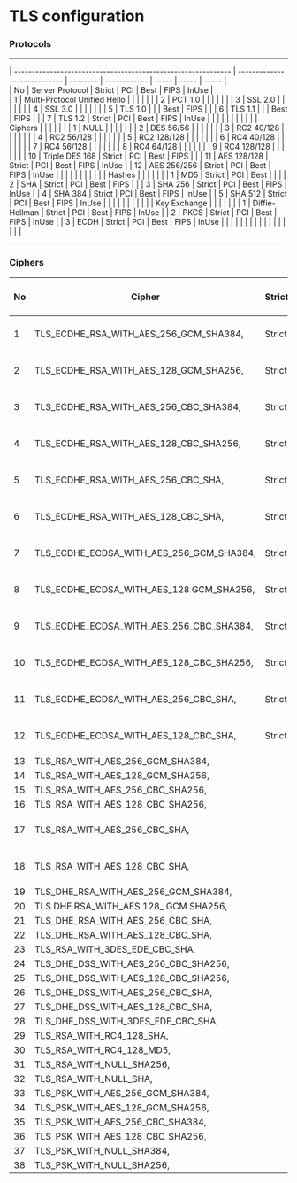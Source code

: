 # TLS configuration 
### Protocols 
***
| ------------------------------------------------------------- | ---------------------------- | -------- | ------------ | ----- | ----- | ----- |      
| No                                                            | Server Protocol              |  Strict  | PCI          |  Best |  FIPS | InUse |      
| 1                                                             | Multi-Protocol Unified Hello |          |              |       |       |       |
| 2                                                             | PCT 1.0                      |          |              |       |       |       |
| 3                                                             | SSL 2.0                      |          |              |       |       |       |
| 4                                                             | SSL 3.0                      |          |              |       |       |       |
| 5                                                             | TLS 1.0                      |          |              |  Best |  FIPS |       |
| 6                                                             | TLS 1.1                      |          |              |  Best |  FIPS |       |
| 7                                                             | TLS 1.2                      |  Strict  | PCI          |  Best |  FIPS | InUse |
|                                                               |                              |          |              |       |       |       |
|                                                               | Ciphers                      |          |              |       |       |       |
| 1                                                             | NULL                         |          |              |       |       |       |
| 2                                                             | DES 56/56                    |          |              |       |       |       |
| 3                                                             | RC2 40/128                   |          |              |       |       |       |
| 4                                                             | RC2 56/128                   |          |              |       |       |       |
| 5                                                             | RC2 128/128                  |          |              |       |       |       |
| 6                                                             | RC4 40/128                   |          |              |       |       |       |
| 7                                                             | RC4 56/128                   |          |              |       |       |       |
| 8                                                             | RC4 64/128                   |          |              |       |       |       |
| 9                                                             | RC4 128/128                  |          |              |       |       |       |
| 10                                                            | Triple DES 168               |  Strict  | PCI          |  Best |  FIPS |       |
| 11                                                            | AES 128/128                  |  Strict  | PCI          |  Best |  FIPS | InUse |
| 12                                                            | AES 256/256                  |  Strict  | PCI          |  Best |  FIPS | InUse |
|                                                               |                              |          |              |       |       |       |
|                                                               | Hashes                       |          |              |       |       |       |
| 1                                                             | MD5                          |  Strict  | PCI          |  Best |       |       |
| 2                                                             | SHA                          |  Strict  | PCI          |  Best |  FIPS |       |
| 3                                                             | SHA 256                      |  Strict  | PCI          |  Best |  FIPS | InUse |
| 4                                                             | SHA 384                      |  Strict  | PCI          |  Best |  FIPS | InUse |
| 5                                                             | SHA 512                      |  Strict  | PCI          |  Best |  FIPS | InUse |
|                                                               |                              |          |              |       |       |       |
|                                                               | Key Exchange                 |          |              |       |       |       |
| 1                                                             | Diffie-Hellman               |  Strict  | PCI          |  Best |  FIPS | InUse |
| 2                                                             | PKCS                         |  Strict  | PCI          |  Best |  FIPS | InUse |
| 3                                                             | ECDH                         |  Strict  | PCI          |  Best |  FIPS | InUse |
|                                                               |                              |          |              |       |       |       |
|                                                               |                              |          |              |       |       |       |

***
### Ciphers

| No | Cipher | Strict | PCI | Best | FIPS | TLS 1.2 InUse |
| -- | ----------------------------------------------- | ------- | --- | ----- | ----- | ----------------- |
| 1  | TLS\_ECDHE\_RSA\_WITH\_AES\_256\_GCM\_SHA384,   |  Strict | PCI |  Best |  FIPS | TLS 1.2 InUse     |
| 2  | TLS\_ECDHE\_RSA\_WITH\_AES\_128\_GCM\_SHA256,   |  Strict | PCI |  Best |  FIPS | TLS 1.2 InUse     |
| 3  | TLS\_ECDHE\_RSA\_WITH\_AES\_256\_CBC\_SHA384,   |  Strict | PCI |  Best |  FIPS | TLS 1.2 InUse     |
| 4  | TLS\_ECDHE\_RSA\_WITH\_AES\_128\_CBC\_SHA256,   |  Strict | PCI |  Best |  FIPS | TLS 1.2 InUse     |
| 5  | TLS\_ECDHE\_RSA\_WITH\_AES\_256\_CBC\_SHA,      |  Strict | PCI |  Best |  FIPS | TLS 1.2 InUse     |
| 6  | TLS\_ECDHE\_RSA\_WITH\_AES\_128\_CBC\_SHA,      |  Strict | PCI |  Best |  FIPS | TLS 1.2 InUse     |
| 7  | TLS\_ECDHE\_ECDSA\_WITH\_AES\_256\_GCM\_SHA384, |  Strict | PCI |  Best |  FIPS | TLS 1.2 InUse     |
| 8  | TLS\_ECDHE\_ECDSA\_WITH\_AES\_128 GCM\_SHA256,  |  Strict | PCI |  Best |  FIPS | TLS 1.2 InUse     |
| 9  | TLS\_ECDHE\_ECDSA\_WITH\_AES\_256\_CBC\_SHA384, |  Strict | PCI |  Best |  FIPS | TLS 1.2 InUse     |
| 10 | TLS\_ECDHE\_ECDSA\_WITH\_AES\_128\_CBC\_SHA256, |  Strict | PCI |  Best |  FIPS | TLS 1.2 InUse     |
| 11 | TLS\_ECDHE\_ECDSA\_WITH\_AES\_256\_CBC\_SHA,    |  Strict | PCI |  Best |  FIPS | TLS 1.2 InUse     |
| 12 | TLS\_ECDHE\_ECDSA\_WITH\_AES\_128\_CBC\_SHA,    |  Strict | PCI |  Best |  FIPS | TLS 1.2 InUse     |
| 13 | TLS\_RSA\_WITH\_AES\_256\_GCM\_SHA384,          |         | PCI |  Best |  FIPS |                   |
| 14 | TLS\_RSA\_WITH\_AES\_128\_GCM\_SHA256,          |         | PCI |  Best |  FIPS |                   |
| 15 | TLS\_RSA\_WITH\_AES\_256\_CBC\_SHA256,          |         | PCI |  Best |  FIPS |                   |
| 16 | TLS\_RSA\_WITH\_AES\_128\_CBC\_SHA256,          |         | PCI |  Best |  FIPS |                   |
| 17 | TLS\_RSA\_WITH\_AES\_256\_CBC\_SHA,             |         | PCI |  Best |  FIPS | TLS 1.2 InUse     |
| 18 | TLS\_RSA\_WITH\_AES\_128\_CBC\_SHA,             |         | PCI |  Best |  FIPS | TLS 1.2 InUse     |
| 19 | TLS\_DHE\_RSA\_WITH\_AES\_256\_GCM\_SHA384,     |         |     |       |  FIPS |                   |
| 20 | TLS DHE RSA\_WITH\_AES 128\_ GCM SHA256,        |         |     |       |  FIPS |                   |
| 21 | TLS\_DHE\_RSA\_WITH\_AES\_256\_CBC\_SHA,        |         |     |       |  FIPS |                   |
| 22 | TLS\_DHE\_RSA\_WITH\_AES\_128\_CBC\_SHA,        |         |     |       |  FIPS |                   |
| 23 | TLS\_RSA\_WITH\_3DES\_EDE\_CBC\_SHA,            |         |     |       |  FIPS |                   |
| 24 | TLS\_DHE\_DSS\_WITH\_AES\_256\_CBC\_SHA256,     |         |     |       |  FIPS |                   |
| 25 | TLS\_DHE\_DSS\_WITH\_AES\_128\_CBC\_SHA256,     |         |     |       |  FIPS |                   |
| 26 | TLS\_DHE\_DSS\_WITH\_AES\_256\_CBC\_SHA,        |         |     |       |  FIPS |                   |
| 27 | TLS\_DHE\_DSS\_WITH\_AES\_128\_CBC\_SHA,        |         |     |       |  FIPS |                   |
| 28 | TLS\_DHE\_DSS\_WITH\_3DES\_EDE\_CBC\_SHA,       |         |     |       |  FIPS |                   |
| 29 | TLS\_RSA\_WITH\_RC4\_128\_SHA,                  |         |     |       |       |                   |
| 30 | TLS\_RSA\_WITH\_RC4\_128\_MD5,                  |         |     |       |       |                   |
| 31 | TLS\_RSA\_WITH\_NULL\_SHA256,                   |         |     |       |       |                   |
| 32 | TLS\_RSA\_WITH\_NULL\_SHA,                      |         |     |       |       |                   |
| 33 | TLS\_PSK\_WITH\_AES\_256\_GCM\_SHA384,          |         |     |       |       |                   |
| 34 | TLS\_PSK\_WITH\_AES\_128\_GCM\_SHA256,          |         |     |       |       |                   |
| 35 | TLS\_PSK\_WITH\_AES\_256\_CBC\_SHA384,          |         |     |       |       |                   |
| 36 | TLS\_PSK\_WITH\_AES\_128\_CBC\_SHA256,          |         |     |       |       |                   |
| 37 | TLS\_PSK\_WITH\_NULL\_SHA384,                   |         |     |       |       |                   |
| 38 | TLS\_PSK\_WITH\_NULL\_SHA256,                   |         |     |       |       |                   |
                                                                                                          
                                                                                                          
                                                                                                          
                                                                                                          
                                                                                                          
                                                                                                          
                                                                                                          
